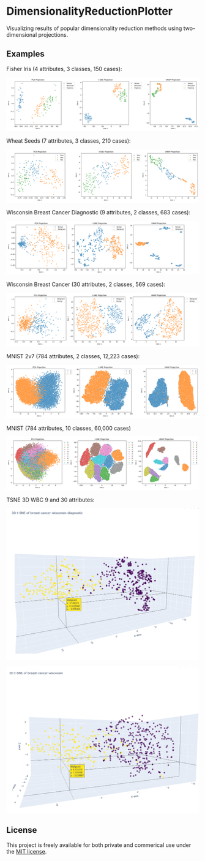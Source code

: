 # DimensionalityReductionPlotter

Visualizing results of popular dimensionality reduction methods using two-dimensional projections.

## Examples

Fisher Iris (4 attributes, 3 classes, 150 cases):

![Fisher Iris Example](fisher_iris_embeddings_20250215162916.png)

Wheat Seeds (7 attributes, 3 classes, 210 cases):

![Wheat Seeds Example](wheat_seeds_embeddings_20250215165450.png)

Wisconsin Breast Cancer Diagnostic (9 attributes, 2 classes, 683 cases):

![Wisconsin Breast Cancer Diagnostic Example](breast-cancer-wisconsin-diagnostic_embeddings_20250215164847.png)

Wisconsin Breast Cancer (30 attributes, 2 classes, 569 cases):

![Wisconsin Breast Cancer Example](breast-cancer-wisconsin_embeddings_20250215165142.png)

MNIST 2v7 (784 attributes, 2 classes, 12,223 cases):

![MNIST 2v7 Example](mnist_2_7_embeddings_20250215170000.png)

MNIST (784 attributes, 10 classes, 60,000 cases)

![MNIST Example](mnist_train_embeddings_20250215171912.png)

TSNE 3D WBC 9 and 30 attributes:

![WBC 9 attributes](wbc-diag-3d.png)

![WBC 30 attributes](wbc-3d.png)

## License

This project is freely available for both private and commerical use under the [MIT license](LICENSE).
